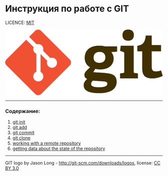 # Инструкция по работе с GIT

LICENCE: [MIT](license.md)

![git-logo](./assets/git-logo.png)

---

### Содержание:

1. [git init](./init.md)
2. [git add](./add.md)
3. [git commit](./commit.md)
4. [git clone](./clone.md)
5. [working with a remote repository](./remote.md)
6. [getting data about the state of the repository](./state.md)
---

GIT logo by Jason Long - http://git-scm.com/downloads/logos,
license: [CC BY 3.0](https://creativecommons.org/licenses/by/3.0/)

